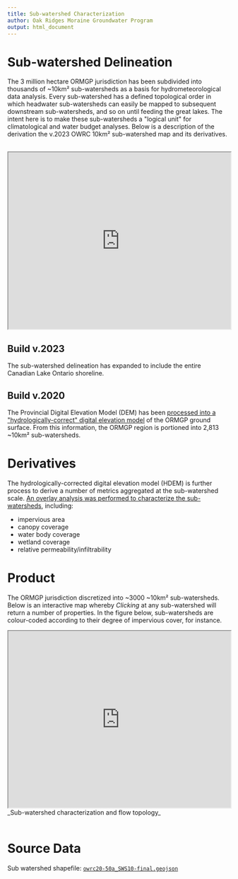 ```yaml
---
title: Sub-watershed Characterization
author: Oak Ridges Moraine Groundwater Program
output: html_document
---
```




# Sub-watershed Delineation

The 3 million hectare ORMGP jurisdiction has been subdivided into thousands of ~10km² sub-watersheds as a basis for hydrometeorological data analysis. Every sub-watershed has a defined topological order in which headwater sub-watersheds can easily be mapped to subsequent downstream sub-watersheds, and so on until feeding the great lakes. The intent here is to make these sub-watersheds a "logical unit" for climatological and water budget analyses. Below is a description of the derivation the v.2023 OWRC 10km² sub-watershed map and its derivatives.

<br><iframe src="https://owrc.shinyapps.io/sws23/" width="100%" height="400" scrolling="no" allowfullscreen></iframe><br>


<!-- - a catchment area delineation tool -->
<!-- - an interpolated real-time daily meteorological dataset dating back to the year 1900 -->

## Build v.2023

The sub-watershed delineation has expanded to include the entire Canadian Lake Ontario shoreline.

## Build v.2020

The Provincial Digital Elevation Model (DEM) has been [processed into a "hydrologically-correct" digital elevation model](/interpolants/interpolation/overland.html) of the ORMGP ground surface. From this information, the ORMGP region is portioned into 2,813 ~10km² sub-watersheds. 

<!-- ### Data -->

<!-- current build may be found [here](https://www.dropbox.com/s/ro16gg6zi4kqbc0/owrc20-50a_SWS10-final.geojson?dl=1) -->

# Derivatives

The hydrologically-corrected digital elevation model (HDEM) is further process to derive a number of metrics aggregated at the sub-watershed scale. [An overlay analysis was performed to characterize the sub-watersheds](/interpolants/interpolation/landuse.html), including:

- impervious area
- canopy coverage
- water body coverage
- wetland coverage
- relative permeability/infiltrability
<!-- - mean slope and dominant aspect -->
<!-- - mean depth to water table. -->



# Product

The ORMGP jurisdiction discretized into ~3000 ~10km² sub-watersheds. Below is an interactive map whereby *Clicking* at any sub-watershed will return a number of properties. In the figure below, sub-watersheds are colour-coded according to their degree of impervious cover, for instance.


<iframe src="https://golang.oakridgeswater.ca/pages/sws-characterization.html" width="100%" height="400" scrolling="no" allowfullscreen></iframe>
_Sub-watershed characterization and flow topology_

<br>

<br>

# Source Data

Sub watershed shapefile: [`owrc20-50a_SWS10-final.geojson`](https://www.dropbox.com/s/ro16gg6zi4kqbc0/owrc20-50a_SWS10-final.geojson?dl=1)